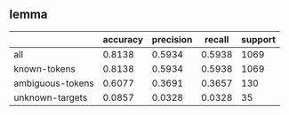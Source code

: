 
## lemma

|                  | accuracy | precision | recall | support |
|------------------|----------|-----------|--------|---------|
| all              | 0.8138   | 0.5934    | 0.5938 | 1069    |
| known-tokens     | 0.8138   | 0.5934    | 0.5938 | 1069    |
| ambiguous-tokens | 0.6077   | 0.3691    | 0.3657 | 130     |
| unknown-targets  | 0.0857   | 0.0328    | 0.0328 | 35      |


